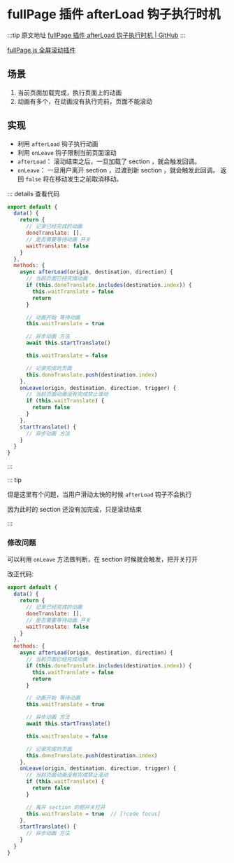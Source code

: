 # fullPage 插件 afterLoad 钩子执行时机

  :::tip 原文地址
  [fullPage 插件 afterLoad 钩子执行时机 | GitHub](https://github.com/tangxve/notes/issues/11)
  :::
  
[fullPage.js 全屏滚动插件](https://alvarotrigo.com/fullPage/zh/)

## 场景

1. 当前页面加载完成，执行页面上的动画
2. 动画有多个，在动画没有执行完前，页面不能滚动

## 实现

- 利用 `afterLoad` 钩子执行动画
- 利用 `onLeave` 钩子限制当前页面滚动
- `afterLoad`： 滚动结束之后，一旦加载了 section ，就会触发回调。
- `onLeave`： 一旦用户离开 section ，过渡到新 section ，就会触发此回调。 返回 `false` 将在移动发生之前取消移动。

::: details 查看代码

```js
export default {
  data() {
    return {
      // 记录已经完成的动画
      doneTranslate: [],
      // 是否需要等待动画 开关
      waitTranslate: false
    }
  },
  methods: {
    async afterLoad(origin, destination, direction) {
      // 当前页面已经完成动画
      if (this.doneTranslate.includes(destination.index)) {
        this.waitTranslate = false
        return
      }

      // 动画开始 等待动画
      this.waitTranslate = true

      // 异步动画 方法
      await this.startTranslate()

      this.waitTranslate = false

      // 记录完成的页面
      this.doneTranslate.push(destination.index)
    },
    onLeave(origin, destination, direction, trigger) {
      // 当前页面动画没有完成禁止滚动
      if (this.waitTranslate) {
        return false
      }
    },
    startTranslate() {
      // 异步动画 方法
    }
  }
}

```

:::

::: tip

但是这里有个问题，当用户滑动太快的时候 `afterLoad` 钩子不会执行

因为此时的 section 还没有加完成，只是滚动结束

:::


### 修改问题

可以利用 `onLeave` 方法做判断，在 section 时候就会触发，把开关打开

改正代码:

```js
export default {
  data() {
    return {
      // 记录已经完成的动画
      doneTranslate: [],
      // 是否需要等待动画 开关
      waitTranslate: false
    }
  },
  methods: {
    async afterLoad(origin, destination, direction) {
      // 当前页面已经完成动画
      if (this.doneTranslate.includes(destination.index)) {
        this.waitTranslate = false
        return
      }

      // 动画开始 等待动画
      this.waitTranslate = true

      // 异步动画 方法
      await this.startTranslate()

      this.waitTranslate = false

      // 记录完成的页面
      this.doneTranslate.push(destination.index)
    },
    onLeave(origin, destination, direction, trigger) {
      // 当前页面动画没有完成禁止滚动
      if (this.waitTranslate) {
        return false
      }

      // 离开 section 的把开关打开
      this.waitTranslate = true  // [!code focus]
    },
    startTranslate() {
      // 异步动画 方法
    }
  }
}
```




